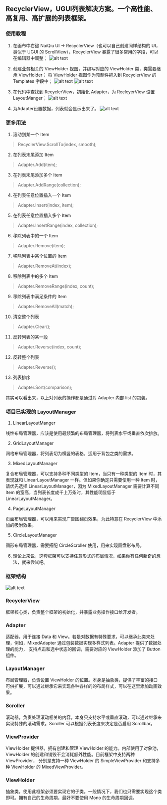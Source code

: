 ## RecyclerView，UGUI列表解决方案。一个高性能、高复用、高扩展的列表框架。
### 使用教程
1. 在画布中右键 NaiQiu UI -> RecyclerView（也可以自己创建同样结构的 UI，类似于 UGUI 的 ScrollView），RecyclerView 暴露了很多常用的字段，可以在编辑器中调整；
![alt text](Screenshot/Snipaste_2024-11-10_14-49-47.png)

2. 创建业务相关的 ViewHolder 视图，并编写对应的 ViewHolder 类，类需要继承 ViewHolder； 将 ViewHolder 视图作为预制件拖入到 RecyclerView 的 Templates 字段中；
![alt text](Screenshot/Snipaste_2024-11-10_15-33-23.png)
![alt text](Screenshot/Snipaste_2024-11-10_15-36-18.png)

3. 在代码中查找到 RecyclerView，初始化 Adapter，为 ReclcyerView 设置 LayoutManger；
![alt text](Screenshot/Snipaste_2024-11-10_15-34-41.png)

4. 为Adapter设置数据，列表就会显示出来了。
![alt text](Screenshot/Snipaste_2024-11-10_15-34-48.png)

### 更多用法
1. 滚动到某一个 Item
> RecyclerView.ScrollTo(index, smooth);
2. 在列表末尾添加 Item
> Adapter.Add(item);
3. 在列表末尾添加多个 Item
> Adapter.AddRange(collection);
4. 在列表任意位置插入一个 Item
> Adapter.Insert(index, item);
5. 在列表任意位置插入多个 Item
> Adapter.InsertRange(index, collection);
6. 移除列表中的一个 Item
> Adapter.Remove(item);
7. 移除列表中某个位置的 Item
> Adapter.RemoveAt(index);
8. 移除列表中的多个 Item
> Adapter.RemoveRange(index, count);
9. 移除列表中满足条件的 Item
> Adapter.RemoveAll(match);
10. 清空整个列表
> Adapter.Clear();
11. 反转列表的某一段
> Adapter.Reverse(index, count);
12. 反转整个列表
> Adapter.Reverse();
13. 列表排序
> Adapter.Sort(comparison);

其实可以看出来，以上对列表的操作都是通过对 Adapter 内部 list 的包装。

### 项目已实现的 LayoutManager
1. LinearLayoutManger

线性布局管理器，应该是使用最频繁的布局管理器，将列表水平或垂直依次排放。

2. GridLayoutManager

网格布局管理器，将列表切为横竖的表格，适用于背包之类的需求。

3. MixedLayoutManager

复合布局管理器，可以支持多种不同类型的 Item，当只有一种类型的 Item 时，其表现就和 LinearLayoutManager 一样。但如果你确定只需要使用一种 Item 时，
请优先选择 LinearLayoutManager，因为 MixedLayoutManager 需要计算不同 Item 的宽高，当列表长度成千上万条时，其性能明显低于 LinearLayoutManager。

4. PageLayoutManager

页面布局管理器，可以用来实现广告图翻页效果，为此特意在 RecyclerView 中添加的吸附效果。

5. CircleLayoutManager

圆形布局管理器，需要搭配 CircleScroller 使用，用来实现圆盘形布局。

6. 理论上来说，这套框架可以支持任意形式的布局情况，如果你有任何新奇的想法，就来尝试吧。

### 框架结构

![alt text](RecyclerView.png)

### RecyclerView
框架核心类，负责整个框架的初始化，并暴露业务操作接口给开发者。
### Adapter
适配器，用于连接 Data 和 View。若是对数据有特殊要求，可以继承此类来处理，例如，MixedAdapter 通过包装数据实现多样式列表。Adapter 提供了数据处理的能力，
支持点击和选中状态的回调，需要对应的 ViewHolder 添加了 Button 组件。
### LayoutManager
布局管理器，负责设置 ViewHolder 的位置。本身是抽象类，提供了丰富的接口可供扩展，可以通过继承它来实现各种各样的的布局样式，可以在这里添加动画效果。
### Scroller
滚动器，负责处理滚动相关的内容，本身只支持水平或垂直滚动，可以通过继承来实现特殊的滚动需求。Scroller 可以根据列表长度来决定是否启用 Scrollbar。
### ViewProvider
ViewHolder 提供器，拥有创建和管理 ViewHolder 的能力。内部使用了对象池，ViewHolder 的创建和销毁不会消耗额外性能。目前框架中支持两种 ViewProvider，
分别是支持一种 ViewHolder 的 SimpleViewProvider 和支持多种 ViewHolder 的 MixedViewProvider。
### ViewHolder
抽象类，使用此框架必须要实现它的子类。一般情况下，我们也只需要实现这个类即可。拥有自己的生命周期，最好不要使用 Mono 的生命周期回调。